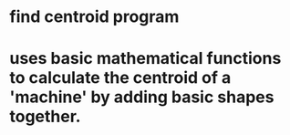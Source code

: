 # find centroid program
# uses basic mathematical functions to calculate the centroid of a 'machine' by adding basic shapes together.
